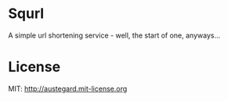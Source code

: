 Squrl
=====

A simple url shortening service - well, the start of one, anyways...

License
=======

MIT: http://austegard.mit-license.org
